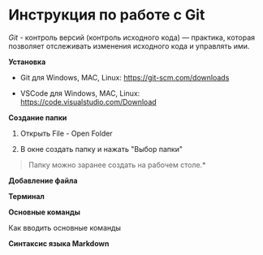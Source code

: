 # Инструкция по работе с Git

*Git* - контроль версий (контроль исходного кода) — практика, которая позволяет 
отслеживать изменения исходного кода и управлять ими.

**Установка**

* Git для Windows, MAC, Linux: https://git-scm.com/downloads

* VSCode для Windows, MAC, Linux: https://code.visualstudio.com/Download

**Создание папки**

1. Открыть File - Open Folder

2. В окне создать папку и нажать "Выбор папки"

>Папку можно заранее создать на рабочем столе.*

**Добавление файла**

**Терминал**

**Основные команды**

Как вводить основные команды

**Синтаксис языка Markdown**